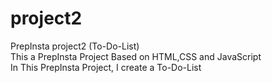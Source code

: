 # project2
PrepInsta project2 (To-Do-List)
<br>
This a PrepInsta Project Based on HTML,CSS and JavaScript
<br>
In This PrepInsta Project, I create a To-Do-List
